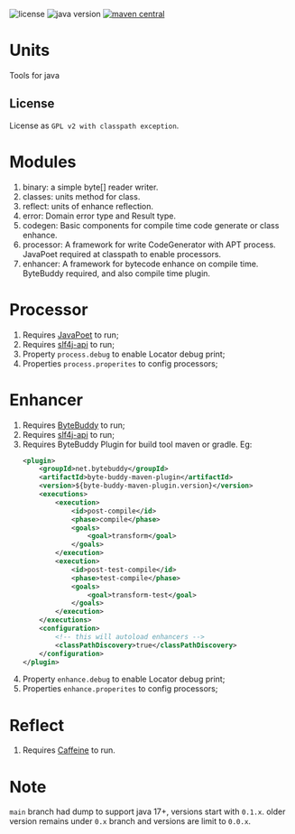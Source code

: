 <p>
<img src="https://img.shields.io/badge/license-GPLv2%20CE-green?style=plastic" alt="license"/>
<img src="https://img.shields.io/badge/java-8+-yellowgreen?style=plastic" alt="java version"/>
<a href="https://central.sonatype.com/search?smo=true&q=parent&namespace=io.github.zenliucn.units">
<img src="https://img.shields.io/maven-central/v/io.github.zenliucn.units/parent?style=plastic" alt="maven central"/>
</a>
</p>

# Units
 Tools for java

## License

License as `GPL v2 with classpath exception`.

# Modules
1. binary: a simple byte[] reader writer.
2. classes: units method for class.
3. reflect: units of enhance reflection.
4. error: Domain error type and Result type.
5. codegen: Basic components for compile time code generate or class enhance.
6. processor: A framework for write CodeGenerator with APT process. JavaPoet required at classpath to enable processors.
7. enhancer: A framework for bytecode enhance on compile time. ByteBuddy required, and also compile time plugin.

# Processor
1. Requires [JavaPoet](https://github.com/square/javapoet) to run;
2. Requires [slf4j-api](https://www.qos.ch/) to run;
3. Property `process.debug` to enable Locator debug print;
4. Properties `process.properites` to config processors;
# Enhancer
1. Requires [ByteBuddy](https://bytebuddy.net/) to run; 
2. Requires [slf4j-api](https://www.qos.ch/) to run;
3. Requires ByteBuddy Plugin for build tool maven or gradle. Eg:
    ```xml
    <plugin>
        <groupId>net.bytebuddy</groupId>
        <artifactId>byte-buddy-maven-plugin</artifactId>
        <version>${byte-buddy-maven-plugin.version}</version>
        <executions>
            <execution>
                <id>post-compile</id>
                <phase>compile</phase>
                <goals>
                    <goal>transform</goal>
                </goals>
            </execution>
            <execution>
                <id>post-test-compile</id>
                <phase>test-compile</phase>
                <goals>
                    <goal>transform-test</goal>
                </goals>
            </execution>
        </executions>
        <configuration>
            <!-- this will autoload enhancers -->
            <classPathDiscovery>true</classPathDiscovery>
        </configuration>
    </plugin>
    ```
4. Property `enhance.debug` to enable Locator debug print;
5. Properties `enhance.properites` to config processors;
# Reflect
1. Requires [Caffeine](https://github.com/ben-manes/caffeine) to run.
# Note
 `main` branch had dump to support java 17+, versions start with `0.1.x`. older version remains under `0.x` branch and versions are limit to `0.0.x`.